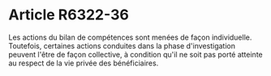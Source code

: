 # Article R6322-36

  
Les actions du bilan de compétences sont menées de façon individuelle.   
Toutefois, certaines actions conduites dans la phase d'investigation peuvent l'être de façon collective, à condition qu'il ne soit pas porté atteinte au respect de la vie privée des bénéficiaires.